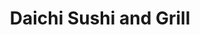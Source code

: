 ---
layout: place
title: "Daichi Sushi and Grill"
permalink: /texas/cedar-park/daichi-sushi-and-grill.html
stateAbbr: TX
stateName: Texas
cityName: Cedar Park
place_id: ChIJSUi3rJotW4YRmBQaChc6vTc
photos:
  - name: >-
      places/ChIJSUi3rJotW4YRmBQaChc6vTc/photos/AeeoHcJd0flpeUEX0fhdGcUzsC5e-jMQxkszB55921d-yYadOOENNDDZtfaFS4SMm-P9dCLNGSNuKDM_IMnaslnPOrviDzSsUIICuu57rzXHoG2b9kiXAnnO_s-whGpoGrG4_dDZ33QwhsK7pvN7GQZdzuxxKr_ePVKAIjpnUT7x6QuAd7cQZLbdOsytq4Uye-YWEEtItF6CxLQRWUL_N1rjtUUT00DxyZScsLQ6LnKf4ufG4WCYBHKuC4SzZi3vf3aaZ6yRpSkr5BWyPG__DGZ0txT3UwL_mgsXGSbsr3q0dNcnHvrv1RgzL2cj90zf-3eqn_jsOTcixY88YBdi6kG0z4qoFBoua7NLf4J3bztgCzaEdFC9FJc4AkQ2tCEHuD313Doo3tQrE7PvQmy38rgI56ibcI0Sedjp2povLZ1-fTY242g
    widthPx: 4628
    heightPx: 2020
    authorAttributions:
      - displayName: L. H.
        uri: https://maps.google.com/maps/contrib/117746377238189558989
        photoUri: >-
          https://lh3.googleusercontent.com/a-/ALV-UjXENJjyHVSfh1ZMbfQbdPYyseBtMlfxB4_94mnUbrWMSR-_2UCj=s100-p-k-no-mo
    flagContentUri: >-
      https://www.google.com/local/imagery/report/?cb_client=maps_api_places.places_api&image_key=!1e10!2sCIHM0ogKEICAgIDWweXZ_AE&hl=en-US
    googleMapsUri: >-
      https://www.google.com/maps/place//data=!3m4!1e2!3m2!1sCIHM0ogKEICAgIDWweXZ_AE!2e10!4m2!3m1!1s0x865b2d9aacb74849:0x37bd3a170a1a1498
  - name: >-
      places/ChIJSUi3rJotW4YRmBQaChc6vTc/photos/AeeoHcKsIoT7QB2-uWKxfHBpsbbK3iOvkjeYWLbo8ZTI0fQELYR6Z_u7QnIvKP4WqIetLgkl_-V7CZBN36IDeRQx4_qH-Ge7inyiiFqZrUpgDdPE1DuCfvP8qJYZJek5QRqC56es_KHmayFVQKL98tcEHVkahH3ECU-97Eho64zAkeIPg2adqNyZfISSsWMK93QX_VrrsCXGBxehUrCOoFqK_aD-NtEhf1kvhRfMbjQfpN4y2XcO90rH6jnAC71ejMOAz9Uv9ow_SNzdHtyHg8m0lzZaOe2bu3RXDhf1_0pvqJ5_mBZ0FrnuiDCngiFJAiypCKznhYbaG0w3kGua4w0zx_oTS2El-zjb0ZzDTou2J7encRj_Cbjs-YAh9DYZ7KNlmTCOBEeeY494GdhmNqAb_kFV_RHkBbkSgluv9v7AzAMNDOw
    widthPx: 4000
    heightPx: 1800
    authorAttributions:
      - displayName: Rick De Los Santos
        uri: https://maps.google.com/maps/contrib/117687434635062513690
        photoUri: >-
          https://lh3.googleusercontent.com/a-/ALV-UjXpE2CBfRT4qxKZPCD6Z-xaJypU9MT65-e2bl3SeseaB4WGzNSP=s100-p-k-no-mo
    flagContentUri: >-
      https://www.google.com/local/imagery/report/?cb_client=maps_api_places.places_api&image_key=!1e10!2sCIHM0ogKEICAgIChnfedwwE&hl=en-US
    googleMapsUri: >-
      https://www.google.com/maps/place//data=!3m4!1e2!3m2!1sCIHM0ogKEICAgIChnfedwwE!2e10!4m2!3m1!1s0x865b2d9aacb74849:0x37bd3a170a1a1498
  - name: >-
      places/ChIJSUi3rJotW4YRmBQaChc6vTc/photos/AeeoHcJZm2Akiiu_1SNKQslTGXMi9dX6fmhHxkRDleueKbHCp2iuqsS0blBEPK0-kG1kcLX7FlwBGtevGPbtATY8W5rIt3sbPZz9Ms9KzlXt-ApyGPWYMcn3gXvsv7j-j58bOmyT6SPqC7ODhobNxCwV8RhGwh1jC8BGdBZvV-woMV6LGSbyeGQrixgfdoQlsroKwHbvcdXOLbftLXEuVxaQ7JHDn8x6DCBpBxZ5sfWqpw6Do2iKLjddns6nfB41J00z1nQcRdEZeKeVu4ewYlkq1Jcs9e32sC0QL2ojT5iODGRADNvFTn8LqsjHyQEFqegfglfAUeKHQjOidcbEySpaLA5fckIaGWyvYMdU5JfwBts3XzsCXLgnRjpB7eA5oJUT4k3pj3ytfVlODJtLe1En8piLkiSgX8EO8EgpXyo_wZQ3Ry2Y
    widthPx: 4080
    heightPx: 3072
    authorAttributions:
      - displayName: Tony Trinh
        uri: https://maps.google.com/maps/contrib/106464384841645767616
        photoUri: >-
          https://lh3.googleusercontent.com/a-/ALV-UjVbMzKw7Ue15yjG1aAjOTXmLySygBQaK31x3g5zE7u1CMAqohDJCg=s100-p-k-no-mo
    flagContentUri: >-
      https://www.google.com/local/imagery/report/?cb_client=maps_api_places.places_api&image_key=!1e10!2sCIHM0ogKEICAgIDT9bnipgE&hl=en-US
    googleMapsUri: >-
      https://www.google.com/maps/place//data=!3m4!1e2!3m2!1sCIHM0ogKEICAgIDT9bnipgE!2e10!4m2!3m1!1s0x865b2d9aacb74849:0x37bd3a170a1a1498
  - name: >-
      places/ChIJSUi3rJotW4YRmBQaChc6vTc/photos/AeeoHcL1dk9ZCrz7ePoZot9UzjNhGN9laXmcQ7-xJ2wKKv3qKMJKYUE5DBkKjInSAHzVreuqb-koMqBpqNnycAO5myqLE3vfRQjmGJ1jg2EOV5cLhaxqdAZHsQQKcXmhx-xPu9K_dFTw-jrrS7mBFwx7heO_1_hVy_uJOfSuvhROBnOj02kut_uEhJS8QS9KHXK4BIAGfWzTcyQ0ov3R0-a2W4cGY_kESq0xKCRgRbphYl2w4P7kALa7Gxc6jTUvycSPGpTtTw7bYSlARGfLFbgwSglSoADPdjeFo1bSRbLgOZW8KbxbYb13OxXTD5pf19appOP4Ev4R3pMAbB31BI67DlkTSMiVdTCVkJckNGX86G_cbwIZzD7UitAYLFHVF3aQRHGzfJ1vUbGlru8XwpC2IWPARyyDgIJUVyIYX7QjNGU
    widthPx: 4800
    heightPx: 3600
    authorAttributions:
      - displayName: Liang Zou
        uri: https://maps.google.com/maps/contrib/113395568827064756594
        photoUri: >-
          https://lh3.googleusercontent.com/a/ACg8ocI6NWS5snbcJhnWSf6lAmfbUGw8_2A0K2t-ONO8eRdvkl5T0w=s100-p-k-no-mo
    flagContentUri: >-
      https://www.google.com/local/imagery/report/?cb_client=maps_api_places.places_api&image_key=!1e10!2sCIHM0ogKEICAgID3wOvdKw&hl=en-US
    googleMapsUri: >-
      https://www.google.com/maps/place//data=!3m4!1e2!3m2!1sCIHM0ogKEICAgID3wOvdKw!2e10!4m2!3m1!1s0x865b2d9aacb74849:0x37bd3a170a1a1498
  - name: >-
      places/ChIJSUi3rJotW4YRmBQaChc6vTc/photos/AeeoHcIfH8UoMplpDjFrn6mybOD1MFsa9wHoMLYmnNPbvpja5qjdRIdYfeiWYO2Cit5YD6WoOETCjvKY0MmnyWown-Eo1k4caUYnCoeHfAfhDDbSm6FsJspZh0AQ-eh-lXajPA9GmtmTVOhIR8AdG2eB8gf9NL4Fqe1YeVXDOARaskozaVbf5wdTHdhcChAajuDZXMjLlM4Oh3oz_qeUYkiN4-r_eIdr3EJKrbCykQ0_G-rksz25ICoVWl2f04wdIpvKPxxEYjn9UC8IhCFZe9-nQe6ln-MZvc9a0NR_RvqEXF69ZhdM_P154nxUM8STYtWP-DHQx89t3VE9OOtgmFnZ7ytYadXqbU9H6eGkcgR7ydvhDpQUXqVZ0nh8Eqp2zlR3GnJqyERA3oTMIOHVn2spsU8zMtmUL8y_HnEBc8UCV-iJEQ
    widthPx: 3072
    heightPx: 4080
    authorAttributions:
      - displayName: Chung Chow
        uri: https://maps.google.com/maps/contrib/107840806809320794716
        photoUri: >-
          https://lh3.googleusercontent.com/a-/ALV-UjW9UyUcnkuWGVfEAhpBDevwya4BOuH93ZjKQOfkDd3NL8Tsf-U=s100-p-k-no-mo
    flagContentUri: >-
      https://www.google.com/local/imagery/report/?cb_client=maps_api_places.places_api&image_key=!1e10!2sCIHM0ogKEICAgICvlqe9bA&hl=en-US
    googleMapsUri: >-
      https://www.google.com/maps/place//data=!3m4!1e2!3m2!1sCIHM0ogKEICAgICvlqe9bA!2e10!4m2!3m1!1s0x865b2d9aacb74849:0x37bd3a170a1a1498
  - name: >-
      places/ChIJSUi3rJotW4YRmBQaChc6vTc/photos/AeeoHcLbY6MTNj4ssDbd_R-U3PxtIQT_wcjvigh7BUxM_ljarvlP68aPa5NLyvCQbHh9NVgizBkKTDfJ3sEx3QG8AdimU1p7ssXDDqNDvtaWgVZF4c7Wy-nZFhSmm9WUG_LupKQY6DMY3NA2HX3OsOesmVl9dUHuWJ9vf5nKt-yADzhSQBYKzN77ZnYn3d__oS7AsdMYS_DyAUAkBp0K44LTGOE14Ck4QsNSXhxwwLS9XuyMncaY6ShiOoAbS7jm_3EPTS8_qKz3gOmk5x82Ax-HXAH-QeSGUN_Tm_CN18Ro4VIQG53RRXEHU2EEQlXRov-OJrDE45I5PjRG49sD9RaswjrXSHm944UcSIeaFO5wwiDrdvG47xcibRfnw0IkZTHVZMzLyC4UPJ46XCHyeVbl3HDzEgNbNlg7At6iT2dBY8c
    widthPx: 4080
    heightPx: 3072
    authorAttributions:
      - displayName: Chung Chow
        uri: https://maps.google.com/maps/contrib/107840806809320794716
        photoUri: >-
          https://lh3.googleusercontent.com/a-/ALV-UjW9UyUcnkuWGVfEAhpBDevwya4BOuH93ZjKQOfkDd3NL8Tsf-U=s100-p-k-no-mo
    flagContentUri: >-
      https://www.google.com/local/imagery/report/?cb_client=maps_api_places.places_api&image_key=!1e10!2sCIHM0ogKEICAgICvlqe9TA&hl=en-US
    googleMapsUri: >-
      https://www.google.com/maps/place//data=!3m4!1e2!3m2!1sCIHM0ogKEICAgICvlqe9TA!2e10!4m2!3m1!1s0x865b2d9aacb74849:0x37bd3a170a1a1498
  - name: >-
      places/ChIJSUi3rJotW4YRmBQaChc6vTc/photos/AeeoHcKI0-tFTxixuV3eHqHXpKRVH-CfGL2TRcBXIgo-eFw3gF9541voJCkp_yPE0VrLsaAZbkheN6Wb3Welz77Pe4EtuZzRgn4kGZtSkreZbPXE0Wxx_HDp969AeKV8tdhhyd2d4MIF_rvyO_lYNfC27jbxEzNvv_3dkGQnmjxml8QhuE9cESQ5ffSlXv6Xk_TAMQLJrRsZnOwDWkbb-qNYAyGVJVtzmb45YkXTO_v1D45VxMZBxZq9hap5AOdlnHoFXCQ5HGC4sxWnH-qhTkZXlkPes1wpiyoXhsNNtd6ZlQT8K-Pn2WkrE08x9dXpPsWPAW9aip1DTVF-EdC1LnHGS_N8zB-smE3pTk6DoAoQA0vDBQQFAd4YJm7i6eSmWkjHA-5xrwD4cYHYUxJp6x8cwyE-tAFGAyZ95EdEwMS_rkV91w
    widthPx: 4000
    heightPx: 2252
    authorAttributions:
      - displayName: Chao ShihChieh
        uri: https://maps.google.com/maps/contrib/113273955964917633817
        photoUri: >-
          https://lh3.googleusercontent.com/a/ACg8ocLdq2ACaqq3v3gXiXjDj3qtxF1u-APPmIEWFDKMGvnnBumvQw=s100-p-k-no-mo
    flagContentUri: >-
      https://www.google.com/local/imagery/report/?cb_client=maps_api_places.places_api&image_key=!1e10!2sCIHM0ogKEICAgICj7L_pEQ&hl=en-US
    googleMapsUri: >-
      https://www.google.com/maps/place//data=!3m4!1e2!3m2!1sCIHM0ogKEICAgICj7L_pEQ!2e10!4m2!3m1!1s0x865b2d9aacb74849:0x37bd3a170a1a1498
  - name: >-
      places/ChIJSUi3rJotW4YRmBQaChc6vTc/photos/AeeoHcJQwrHUuuZfjcNDVhw7aIL4TiXqvpvtX-X57L1xz6GXUw4dMRnpcd7bw3k79J3skk4OhpBHTOFZ3wzQbIZHYnyjSDy7-tPtlpd0i-F2Ar99wVH-UNYhgq0nd1y2o5TmAM4txEyP6OLO2MiS6OxO8QIqxWbl44Nejl3JE6X849SMFQRa-7K89vcvnBwj8BdrQy7JXFRcxdAJjMKNEBzmTTAEib3fN6ur4teY3ZAkOd3aBZarYLFjaCkPAYqxSvQL1OTAZS9lXZiMIFO8VtPl7ouGBbnpZYGaO4Uv_e_6KTZMzk3_RnrsdkU-ZkycByXQIbgzwXVDGaqPHVRz6I6hh_SlHY75qhJA0S3gqzDGRO99901CP4dURNtvOtzvGwIbernhHVXlUiFt39kOLmQxUCVypcAgzmO4UzUxTK8
    widthPx: 4032
    heightPx: 3024
    authorAttributions:
      - displayName: Jay Meyer
        uri: https://maps.google.com/maps/contrib/115046453972813395069
        photoUri: >-
          https://lh3.googleusercontent.com/a/ACg8ocJ81Nle4oHiZvQNX36WhXfP-CIPdGyAvrjuEHVtW6P45tJrqg=s100-p-k-no-mo
    flagContentUri: >-
      https://www.google.com/local/imagery/report/?cb_client=maps_api_places.places_api&image_key=!1e10!2sCIHM0ogKEICAgMCA3_kQ&hl=en-US
    googleMapsUri: >-
      https://www.google.com/maps/place//data=!3m4!1e2!3m2!1sCIHM0ogKEICAgMCA3_kQ!2e10!4m2!3m1!1s0x865b2d9aacb74849:0x37bd3a170a1a1498
  - name: >-
      places/ChIJSUi3rJotW4YRmBQaChc6vTc/photos/AeeoHcLl7OtMaqI5uqcw5R4nhS588KZPMK7bc2jA5SBTr7JdMzoAW88CHEKoWCJ3JTDYwJZXie6eXQ5H_rXy7s1BzpmkHwy83-9DXZ14lfG6TBVoMva9J0ZU7GVhIsD5Q22zr__F1ikk-Ld0ODy_TCcJtERFL1PrSXezpSaTrsZLbm0L9ptVXmcea3Rnaup4EgfCaPHbFqu8g9U2oGW_y5_20FxZdQ6xathoRY7GSBJy6XKjIAyrURO9W1PhReFQT8mtpwtpdsDGtP4suqrjjruyz5tC-sYu3QnT0BOBP5Tokv42y9L2T0c3l5-w0ZvgcSXBlU0bNBVKpoF01rVpFhi0pOlYCvomoDO54qzov1txkVlEDz32BP9h_0cXeV23U5NOx-Jw7x9VOmNTRhp0ZRqdYItM8Hc6g2bYprKilpqxCKOvg0qZ
    widthPx: 3024
    heightPx: 4032
    authorAttributions:
      - displayName: Bowei Dong
        uri: https://maps.google.com/maps/contrib/104274121483736668842
        photoUri: >-
          https://lh3.googleusercontent.com/a/ACg8ocJRKXwKON5mptQUEZyh4-ckM_35f_Q78r5A_ruT1DgIQvEEDw=s100-p-k-no-mo
    flagContentUri: >-
      https://www.google.com/local/imagery/report/?cb_client=maps_api_places.places_api&image_key=!1e10!2sCIHM0ogKEICAgIDZvvHC_QE&hl=en-US
    googleMapsUri: >-
      https://www.google.com/maps/place//data=!3m4!1e2!3m2!1sCIHM0ogKEICAgIDZvvHC_QE!2e10!4m2!3m1!1s0x865b2d9aacb74849:0x37bd3a170a1a1498
  - name: >-
      places/ChIJSUi3rJotW4YRmBQaChc6vTc/photos/AeeoHcJFRWTEQWtD0bLF4Kyyi_2cy2vtVyvwL4lr3vaU-SZqw0OlXrMKcdCRS-c_2H2dPeW5D2q_kV5YvgT4f_FKTYFCRLgqUA5bG40_yeRsb3-4p9E9ec3Am4VW8k37XeFAMQMZYv3JfD1pR0YNCUJ26hMIOAzG7cPAvz1qBiRxTCHeNCr-G5t8PhMrxLpBgBN8tOwqThGYE1_NT8Ffjnp-pBE3fKxWi0z-c3FxDYZ9N2WMj-qYOOWnlVL-HskIGlduF5mvZLRYgKEmler6TatjmLo41D_hjey-pb8qgYDMHZbRbE0y5YL9YQt4OWkeu0SHzkPrWdkdY2ZhplMqDMbyxSMCgQiHZjfKAeO-jmBIK_fSL0R250r7Nd5qiD_6JiEMOrGU12iyWlKIo2c3MmEzZD961-_p4fT6Y3xyFKMoMXiavdOB
    widthPx: 4032
    heightPx: 3024
    authorAttributions:
      - displayName: Jay Meyer
        uri: https://maps.google.com/maps/contrib/115046453972813395069
        photoUri: >-
          https://lh3.googleusercontent.com/a/ACg8ocJ81Nle4oHiZvQNX36WhXfP-CIPdGyAvrjuEHVtW6P45tJrqg=s100-p-k-no-mo
    flagContentUri: >-
      https://www.google.com/local/imagery/report/?cb_client=maps_api_places.places_api&image_key=!1e10!2sCIHM0ogKEICAgMCA3_ng_wE&hl=en-US
    googleMapsUri: >-
      https://www.google.com/maps/place//data=!3m4!1e2!3m2!1sCIHM0ogKEICAgMCA3_ng_wE!2e10!4m2!3m1!1s0x865b2d9aacb74849:0x37bd3a170a1a1498
address: 2051 Cypress Creek Road, Cedar Park, TX 78613, USA
street: 2051 Cypress Creek Road
city: Cedar Park
state: TX
zip: '78613'
country: USA
neighborhood: null
latitude: '30.476317'
longitude: '-97.841098'
accessibility_options:
  wheelchairAccessibleParking: true
  wheelchairAccessibleEntrance: true
  wheelchairAccessibleRestroom: true
  wheelchairAccessibleSeating: true
business_status: OPERATIONAL
name: Daichi Sushi and Grill
google_maps_links:
  directionsUri: >-
    https://www.google.com/maps/dir//''/data=!4m7!4m6!1m1!4e2!1m2!1m1!1s0x865b2d9aacb74849:0x37bd3a170a1a1498!3e0
  placeUri: https://maps.google.com/?cid=4016430313312490648
  writeAReviewUri: >-
    https://www.google.com/maps/place//data=!4m3!3m2!1s0x865b2d9aacb74849:0x37bd3a170a1a1498!12e1
  reviewsUri: >-
    https://www.google.com/maps/place//data=!4m4!3m3!1s0x865b2d9aacb74849:0x37bd3a170a1a1498!9m1!1b1
  photosUri: >-
    https://www.google.com/maps/place//data=!4m3!3m2!1s0x865b2d9aacb74849:0x37bd3a170a1a1498!10e5
primary_type: Japanese Restaurant
opening_hours:
  regular: null
  current: null
secondary_opening_hours:
  regular:
    weekdayDescriptions: null
    type: null
  current:
    weekdayDescriptions: null
    type: null
phone: (512) 249-0338
price_level: null
price_range: $10 &ndash; $20
rating: '4.8'
rating_count: 149
website: null
description: null
reviews: null
parking_options: null
payment_options: null
allow_dogs: null
curbside_pickup: null
delivery: null
dine_in: null
good_for_children: null
good_for_groups: null
good_for_sports: null
live_music: null
menu_for_children: null
outdoor_seating: null
reservable: null
restroom: null
serves_beer: null
serves_breakfast: null
serves_brunch: null
serves_cocktails: null
serves_coffee: null
serves_dinner: null
serves_dessert: null
serves_lunch: null
serves_vegetarian_food: null
serves_wine: null
takeout: null

---